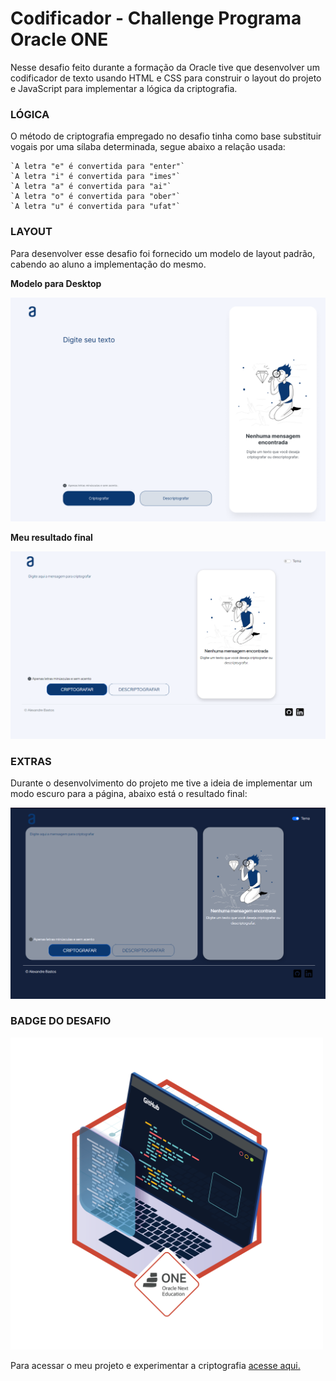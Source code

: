 # Codificador - Challenge Programa Oracle ONE
<p>Nesse desafio feito durante a formação da Oracle tive que desenvolver um codificador de texto usando HTML e CSS para construir o layout do projeto e JavaScript para implementar a lógica da criptografia.</p>

### LÓGICA
O método de criptografia empregado no desafio tinha como base substituir vogais por uma sílaba determinada, segue abaixo a relação usada:
```
`A letra "e" é convertida para "enter"`
`A letra "i" é convertida para "imes"`
`A letra "a" é convertida para "ai"`
`A letra "o" é convertida para "ober"`
`A letra "u" é convertida para "ufat"`
```
### LAYOUT
Para desenvolver esse desafio foi fornecido um modelo de layout padrão, cabendo ao aluno a implementação do mesmo.

**Modelo para Desktop**

<img width="600px" height="auto"  src="assets/img/Decodificador - 1 Desktop.png"></img>

**Meu resultado final** 

<img width="600px" height="auto" src="assets/img/codificador.png"></img>



### EXTRAS
Durante o desenvolvimento do projeto me tive a ideia de implementar um modo escuro para a página, abaixo está o resultado final:

<img width="600px" height="auto" src="assets/img/codificador-dark.png"></img>


### BADGE DO DESAFIO

<img width="500px" src="assets/img/Badge_Alura_ChallengeOracleONE3.png" alt="">


Para acessar o meu projeto e experimentar a criptografia <a href="https://xand3.github.io/Codificador-Challenge-Oracle/" target="_blank">acesse aqui.</a>

